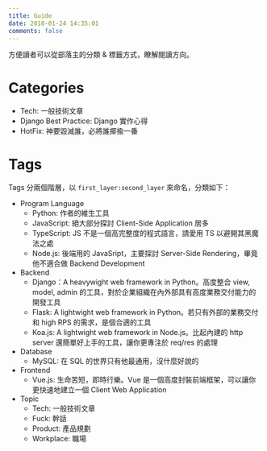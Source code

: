 ```yaml
---
title: Guide
date: 2018-01-24 14:35:01
comments: false
---
```


方便讀者可以從部落主的分類 & 標籤方式，瞭解閱讀方向。

# Categories

* Tech: 一般技術文章
* Django Best Practice: Django 實作心得
* HotFix: 神要毀滅誰，必將誰揶揄一番

# Tags

Tags 分兩個階層，以 `first_layer:second_layer` 來命名，分類如下：

* Program Language
  * Python: 作者的維生工具
  * JavaScript: 絕大部分探討 Client-Side Application 居多
  * TypeScript: JS 不是一個高完整度的程式語言，請愛用 TS 以避開其黑魔法之處
  * Node.js: 後端用的 JavaSript，主要探討 Server-Side Rendering，畢竟他不適合做 Backend Development
* Backend
  * Django：A heavywight web framework in Python。高度整合 view, model, admin 的工具，對於企業組織在內外部具有高度業務交付能力的開發工具
  * Flask: A lightwight web framework in Python。若只有外部的業務交付和 high RPS 的需求，是個合適的工具
  * Koa.js: A lightwight web framework in Node.js。比起內建的 http server 還簡單好上手的工具，讓你更專注於 req/res 的處理
* Database
  * MySQL: 在 SQL 的世界只有他最通用，沒什麼好說的
* Frontend
  * Vue.js:  生命苦短，即時行樂。Vue 是一個高度封裝前端框架，可以讓你更快速地建立一個 Client Web Application
* Topic
  * Tech: 一般技術文章
  * Fuck: 幹話
  * Product: 產品規劃
  * Workplace: 職場
